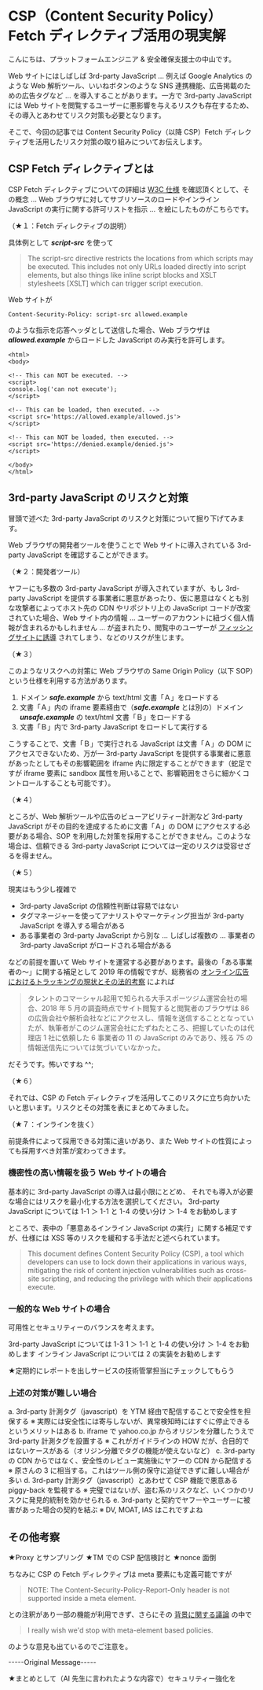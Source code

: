 # CSP（Content Security Policy）Fetch ディレクティブ活用の現実解

こんにちは、プラットフォームエンジニア & 安全確保支援士の中山です。

Web サイトにはしばしば 3rd-party JavaScript … 例えば Google Analytics のような Web 解析ツール、いいねボタンのような SNS 連携機能、広告掲載のための広告タグなど … を導入することがあります。一方で 3rd-party JavaScript には Web サイトを閲覧するユーザーに悪影響を与えるリスクも存在するため、その導入とあわせてリスク対策も必要となります。

そこで、今回の記事では Content Security Policy（以降 CSP）Fetch ディレクティブを活用したリスク対策の取り組みについてお伝えします。

## CSP Fetch ディレクティブとは

CSP Fetch ディレクティブについての詳細は [W3C 仕様](https://www.w3.org/TR/CSP3/) を確認頂くとして、その概念 … Web ブラウザに対してサブリソースのロードやインライン JavaScript の実行に関する許可リストを指示 … を絵にしたものがこちらです。

（★１：Fetch ディレクティブの説明）

具体例として ***script-src*** を使って

> The script-src directive restricts the locations from which scripts may be executed. This includes not only URLs loaded directly into script elements, but also things like inline script blocks and XSLT stylesheets [XSLT] which can trigger script execution. 

Web サイトが

```
Content-Security-Policy: script-src allowed.example
```

のような指示を応答ヘッダとして送信した場合、Web ブラウザは ***allowed.example*** からロードした JavaScript のみ実行を許可します。

```
<html>
<body>

<!-- This can NOT be executed. -->
<script>
console.log('can not execute');
</script>

<!-- This can be loaded, then executed. -->
<script src='https://allowed.example/allowed.js'>
</script>

<!-- This can NOT be loaded, then executed. -->
<script src='https://denied.example/denied.js'>
</script>

</body>
</html>
```

## 3rd-party JavaScript のリスクと対策

冒頭で述べた 3rd-party JavaScript のリスクと対策について掘り下げてみます。

Web ブラウザの開発者ツールを使うことで Web サイトに導入されている 3rd-party JavaScript を確認することができます。

（★２：開発者ツール）

ヤフーにも多数の 3rd-party JavaScript が導入されていますが、もし 3rd-party JavaScript を提供する事業者に悪意があったり、仮に悪意はなくとも別な攻撃者によってホスト先の CDN やリポジトリ上の JavaScript コードが改変されていた場合、Web サイト内の情報 … ユーザーのアカウントに紐づく個人情報が含まれるかもしれません … が盗まれたり、閲覧中のユーザーが [フィッシングサイトに誘導](https://blog.techscore.com/entry/2022/08/24/150000) されてしまう、などのリスクが生じます。

（★３）

このようなリスクへの対策に Web ブラウザの Same Origin Policy（以下 SOP）という仕様を利用する方法があります。

1. ドメイン ***safe.example*** から text/html 文書「Ａ」をロードする
2. 文書「Ａ」内の iframe 要素経由で（***safe.example*** とは別の）ドメイン ***unsafe.example*** の text/html 文書「Ｂ」をロードする
3. 文書「Ｂ」内で 3rd-party JavaScript をロードして実行する

こうすることで、文書「Ｂ」で実行される JavaScript は文書「Ａ」の DOM にアクセスできないため、万が一 3rd-party JavaScript を提供する事業者に悪意があったとしてもその影響範囲を iframe 内に限定することができます（蛇足ですが iframe 要素に sandbox 属性を用いることで、影響範囲をさらに細かくコントロールすることも可能です）。

（★４）

ところが、Web 解析ツールや広告のビューアビリティー計測など 3rd-party JavaScript がその目的を達成するために文書「Ａ」の DOM にアクセスする必要がある場合、SOP を利用した対策を採用することができません。このような場合は、信頼できる 3rd-party JavaScript については一定のリスクは受容せざるを得ません。

（★５）

現実はもう少し複雑で

- 3rd-party JavaScript の信頼性判断は容易ではない
- タグマネージャーを使ってアナリストやマーケティング担当が 3rd-party JavaScript を導入する場合がある
- ある事業者の 3rd-party JavaScript から別な … しばしば複数の … 事業者の 3rd-party JavaScript がロードされる場合がある

などの前提を置いて Web サイトを運営する必要があります。最後の「ある事業者の～」に関する補足として 2019 年の情報ですが、総務省の [オンライン広告におけるトラッキングの現状とその法的考察](https://www.soumu.go.jp/main_content/000599872.pdf) によれば

> タレントのコマーシャル起用で知られる大手スポーツジム運営会社の場合、2018 年 5 月の調査時点でサイト閲覧すると閲覧者のブラウザは 86 の広告会社や解析会社などにアクセスし、情報を送信することとなっていたが、執筆者がこのジム運営会社にたずねたところ、把握していたのは代理店 1 社に依頼した 6 事業者の 11 の JavaScript のみであり、残る 75 の情報送信先については気づいていなかった。

だそうです。怖いですね ^^;

（★６）

それでは、CSP の Fetch ディレクティブを活用してこのリスクに立ち向かいたいと思います。リスクとその対策を表にまとめてみました。

（★７：インラインを抜く）

前提条件によって採用できる対策に違いがあり、また Web サイトの性質によっても採用すべき対策が変わってきます。

### 機密性の高い情報を扱う Web サイトの場合

基本的に 3rd-party JavaScript の導入は最小限にとどめ、
それでも導入が必要な場合にはリスクを最小化する方法を選択してください。
3rd-party JavaScript については 1-1 ＞ 1-1 と 1-4 の使い分け ＞ 1-4 をお勧めします

ところで、表中の「悪意あるインライン JavaScript の実行」に関する補足ですが、仕様には XSS 等のリスクを緩和する手法だと述べられています。

> This document defines Content Security Policy (CSP), a tool which developers can use to lock down their applications in various ways, mitigating the risk of content injection vulnerabilities such as cross-site scripting, and reducing the privilege with which their applications execute.

### 一般的な Web サイトの場合

可用性とセキュリティーのバランスを考えます。

3rd-party JavaScript については 1-3
1 ＞ 1-1 と 1-4 の使い分け ＞ 1-4 をお勧めします
インライン JavaScript については 2 の実装をお勧めします

★定期的にレポートを出しサービスの技術管掌担当にチェックしてもらう

### 上述の対策が難しい場合

a. 3rd-party 計測タグ（javascript）を YTM 経由で配信することで安全性を担保する
    ※ 実際には安全性には寄与しないが、異常検知時にはすぐに停止できるというメリットはある
b. iframe で yahoo.co.jp からオリジンを分離したうえで 3rd-party 計測タグを設置する
    ※ これがガイドラインの HOW だが、合目的ではないケースがある（オリジン分離でタグの機能が使えないなど）
c. 3rd-party の CDN からではなく、安全性のレビュー実施後にヤフーの CDN から配信する
    ※ 原さんの 3 に相当する。これはツール側の保守に追従できずに難しい場合が多い
d. 3rd-party 計測タグ（javascript）とあわせて CSP 機能で悪意ある piggy-back を監視する
    ※ 完璧ではないが、盗む系のリスクなど、いくつかのリスクに発見的統制を効かせられる
e. 3rd-party と契約でヤフーやユーザーに被害があった場合の契約を結ぶ
    ※ DV, MOAT, IAS はこれですよね

## その他考察




★Proxy とサンプリング
★TM での CSP 配信検討と
★nonce 面倒

ちなみに CSP の Fetch ディレクティブは meta 要素にも定義可能ですが

> NOTE: The Content-Security-Policy-Report-Only header is not supported inside a meta element.

との注釈があり一部の機能が利用できず、さらにその [背景に関する議論](https://github.com/w3c/webappsec-csp/issues/277) の中で

> I really wish we'd stop with meta-element based policies.

のような意見も出ているのでご注意を。

-----Original Message-----

★まとめとして（AI 先生に言われたような内容で）セキュリティー強化を



